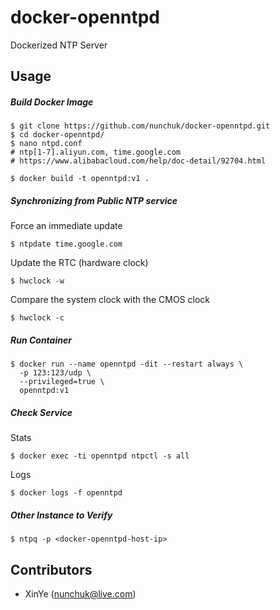 # docker-openntpd

Dockerized NTP Server

## Usage

##### Build Docker Image

```shell
$ git clone https://github.com/nunchuk/docker-openntpd.git
$ cd docker-openntpd/
$ nano ntpd.conf
# ntp[1-7].aliyun.com, time.google.com
# https://www.alibabacloud.com/help/doc-detail/92704.html
```

```
$ docker build -t openntpd:v1 .
```

##### Synchronizing from Public NTP service

Force an immediate update

`$ ntpdate time.google.com`

Update the RTC (hardware clock)

`$ hwclock -w`

Compare the system clock with the CMOS clock

`$ hwclock -c`

##### Run Container

```shell
$ docker run --name openntpd -dit --restart always \
  -p 123:123/udp \
  --privileged=true \
  openntpd:v1
```

##### Check Service

Stats

`$ docker exec -ti openntpd ntpctl -s all`

Logs

`$ docker logs -f openntpd`

##### Other Instance to Verify

`$ ntpq -p <docker-openntpd-host-ip>`

Contributors
-------------------
* XinYe (nunchuk@live.com)

